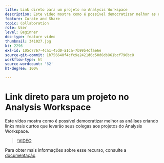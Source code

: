 ```yaml
---
title: Link direto para um projeto no Analysis Workspace
description: Este vídeo mostra como é possível democratizar melhor as análises criando links mais curtos que levarão seus colegas aos projetos do Analysis Workspace.
feature: Curate and Share
topic: Collaboration
role: User
level: Beginner
doc-type: feature video
thumbnail: 341027.jpg
kt: 2296
exl-id: 105c7767-4ca1-45d0-a1ca-7b99b4cfae6e
source-git-commit: 1b756640f4cfc9e2421d6c50d6db861bcf790bc8
workflow-type: ht
source-wordcount: '82'
ht-degree: 100%

---
```


# Link direto para um projeto no Analysis Workspace

Este vídeo mostra como é possível democratizar melhor as análises criando links mais curtos que levarão seus colegas aos projetos do Analysis Workspace.

>[!VIDEO](https://video.tv.adobe.com/v/341027/?quality=12&learn=on)

Para obter mais informações sobre esse recurso, consulte a [documentação](https://experienceleague.adobe.com/docs/analytics/analyze/analysis-workspace/curate-share/shareable-links.html?lang=pt-BR).
